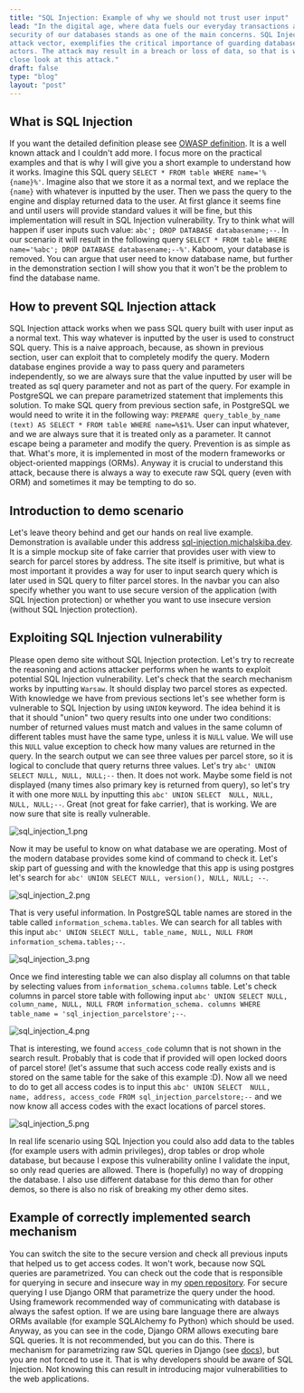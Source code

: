```yaml
---
title: "SQL Injection: Example of why we should not trust user input"
lead: "In the digital age, where data fuels our everyday transactions and interactions, the
security of our databases stands as one of the main concerns. SQL Injection, common and vicious
attack vector, exemplifies the critical importance of guarding databases against potential bad
actors. The attack may result in a breach or loss of data, so that is why we should take a
close look at this attack."
draft: false
type: "blog"
layout: "post"
---
```


## What is SQL Injection

If you want the detailed definition please see
[OWASP definition](https://owasp.org/www-community/attacks/SQL_Injection).
It is a well known attack and I couldn't add more. I focus more on the practical examples and
that is why I will give you a short example to understand how it works. Imagine this SQL query
`SELECT * FROM table WHERE name='%{name}%'`. Imagine also that we store it as a normal 
text, and we replace the `{name}` with whatever is inputted by the user. Then we pass 
the query to the engine and display returned data to the user. At first glance it seems fine 
and until users will provide standard values it will be fine, but this implementation will 
result in SQL Injection vulnerability. Try to think what will happen if user inputs such value:
`abc'; DROP DATABASE databasename;--`. In our scenario it will result in the following query
`SELECT * FROM table WHERE name='%abc'; DROP DATABASE databasename;--%'`. Kaboom, your database is
removed. You can argue that user need to know database name, but further in the demonstration
section I will show you that it won't be the problem to find the database name.

## How to prevent SQL Injection attack

SQL Injection attack works when we pass SQL query built with user input as a normal text. This way 
whatever is inputted by the user is used to construct SQL query. This is a naive approach, because,
as shown in previous section, user can exploit that to completely modify the query. Modern database
engines provide a way to pass query and parameters independently, so we are always sure that
the value inputted by user will be treated as sql query parameter and not as part of the query. 
For example in PostgreSQL we can prepare parametrized statement that implements this solution. 
To make SQL query from previous section safe, in PostgreSQL we would need to write it in the 
following way: `PREPARE query_table_by_name (text) AS SELECT * FROM table WHERE name=%$1%`. 
User can input whatever, and we are always sure that it is treated only as a parameter. It 
cannot escape being a parameter and modify the query. Prevention is as simple as that. What's 
more, it is implemented in most of the modern frameworks or object-oriented mappings (ORMs). 
Anyway it is crucial to understand this attack, because there is always a way to execute raw 
SQL query (even with ORM) and sometimes it may be tempting to do so.

## Introduction to demo scenario

Let's leave theory behind and get our hands on real live example. Demonstration is available under
this address [sql-injection.michalskiba.dev](https://sql-injection.michalskiba.dev/). It is a
simple mockup site of fake carrier that provides user with view to search for parcel stores by 
address. The site itself is primitive, but what is most important it provides a way for user to 
input search query which is later used in SQL query to filter parcel stores. In the navbar you 
can also specify whether you want to use secure version of the application (with SQL Injection 
protection) or whether you want to use insecure version (without SQL Injection protection).

## Exploiting SQL Injection vulnerability

Please open demo site without SQL Injection protection. Let's try to recreate the reasoning 
and actions attacker performs when he wants to exploit potential SQL Injection vulnerability. 
Let's check that the search mechanism works by inputting `Warsaw`. It should display two parcel 
stores as expected. With knowledge we have from previous sections let's see whether form is 
vulnerable to SQL Injection by using `UNION` keyword. The idea behind it is that it should 
"union" two query results into one under two conditions: number of returned values must match 
and values in the same column of different tables must have the same type, unless it is `NULL` 
value. We will use this `NULL` value exception to check how many values are returned in the 
query. In the search output we can see three values per parcel store, so it is logical to 
conclude that query returns three values. Let's try `abc' UNION SELECT NULL, NULL, NULL;--` 
then. It does not work. Maybe some field is not displayed (many times also primary key is 
returned from query), so let's try it with one more `NULL` by inputting this `abc' UNION SELECT 
NULL, NULL, NULL, NULL;--`. Great (not great for fake carrier), that is working. We are now 
sure that site is really vulnerable.

![sql_injection_1.png](/post/sql_injection/1.png)

Now it may be useful to know on what database we are operating. Most of the modern database 
provides some kind of command to check it. Let's skip part of guessing and with the knowledge 
that this app is using postgres let's search for `abc' UNION SELECT NULL, version(), NULL, NULL;
--`.

![sql_injection_2.png](/post/sql_injection/2.png)
 
That is very useful information. In PostgreSQL table names are stored in the table called
`information_schema.tables`. We can search for all tables with this input
`abc' UNION SELECT NULL, table_name, NULL, NULL FROM information_schema.tables;--`.

![sql_injection_3.png](/post/sql_injection/3.png)

Once we find interesting table we can also display all columns on that table by selecting
values from `information_schema.columns` table. Let's check columns in parcel store table with
following input `abc' UNION SELECT NULL, column_name, NULL, NULL FROM information_schema.
columns WHERE table_name = 'sql_injection_parcelstore';--`.

![sql_injection_4.png](/post/sql_injection/4.png)

That is interesting, we found `access_code` column that is not shown in the search result.
Probably that is code that if provided will open locked doors of parcel store! (let's assume 
that such access code really exists and is stored on the same table for the sake of this 
example :D). Now all we need to do to get all access codes is to input this `abc' UNION SELECT 
NULL, name, address, access_code FROM sql_injection_parcelstore;--` and we now know all access 
codes with the exact locations of parcel stores.

![sql_injection_5.png](/post/sql_injection/5.png)

In real life scenario using SQL Injection you could also add data to the tables (for example 
users with admin privileges), drop tables or drop whole database, but because I expose this 
vulnerability online I validate the input, so only read queries are allowed. There is (hopefully)
no way of dropping the database. I also use different database for this demo than for other 
demos, so there is also no risk of breaking my other demo sites.

## Example of correctly implemented search mechanism

You can switch the site to the secure version and check all previous inputs that helped us to get
access codes. It won't work, because now SQL queries are parametrized. You can check out the
code that is responsible for querying in secure and insecure way in my
[open repository](https://github.com/dev-michal-skiba/michalskiba-dev/blob/master/michalskiba_dev/sql_injection/utils.py).
For secure querying I use Django ORM that parametrize the query under the hood. Using
framework recommended way of communicating with database is always the safest option. If we
are using bare language there are always ORMs available (for example SQLAlchemy 
fo Python) which should be used. Anyway, as you can see in the code, Django ORM allows 
executing bare SQL queries. It is not recommended, but you can do this. There is mechanism for 
parametrizing raw SQL queries in Django (see 
[docs](https://docs.djangoproject.com/en/5.0/topics/db/sql/#passing-parameters-into-raw)), but you
are not forced to use it. That is why developers should be aware of SQL Injection. Not knowing this
can result in introducing major vulnerabilities to the web applications.
